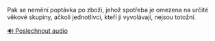 
Pak se nemění poptávka po zboží, jehož spotřeba je omezena na určité věkové skupiny, ačkoli jednotlivci, kteří ji vyvolávají, nejsou totožní.

[🔊 Poslechnout audio](/data/7-paragraphs/audio/chapter_48/para_004-Pak-se-nemn-poptvka-po-zbo-jeho-spoteba-je.mp3)
